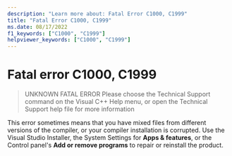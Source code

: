 ```yaml
---
description: "Learn more about: Fatal Error C1000, C1999"
title: "Fatal Error C1000, C1999"
ms.date: 08/17/2022
f1_keywords: ["C1000", "C1999"]
helpviewer_keywords: ["C1000", "C1999"]
---
```

# Fatal error C1000, C1999

> UNKNOWN FATAL ERROR Please choose the Technical Support command on the Visual C++ Help menu, or open the Technical Support help file for more information

This error sometimes means that you have mixed files from different versions of the compiler, or your compiler installation is corrupted. Use the Visual Studio Installer, the System Settings for **Apps & features**, or the Control panel's **Add or remove programs** to repair or reinstall the product.
